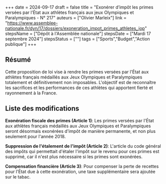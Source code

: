 +++
date = 2024-09-17
draft = false
title = "Exonérer d’impôt les primes versées par l’État aux athlètes français aux jeux Olympiques et Paralympiques - N° 217"
auteurs = ["Olivier Marleix"]
link = "https://www.assemblee-nationale.fr/dyn/17/dossiers/exoneration_impot_primes_athletes_jop"
stepsName = ["Dépôt à l'Assemblée nationale"]
stepsDate = ["Mardi 17 septembre 2024"]
stepsStatus = [""]
tags = ["Sports","Budget","Action publique"]
+++

## Résumé

Cette proposition de loi vise à rendre les primes versées par l'État aux athlètes français médaillés aux Jeux Olympiques et Paralympiques totalement et définitivement non imposables. L'objectif est de reconnaître les sacrifices et les performances de ces athlètes qui apportent fierté et rayonnement à la France.

## Liste des modifications

**Exonération fiscale des primes (Article 1)**: Les primes versées par l'État aux athlètes français médaillés aux Jeux Olympiques et Paralympiques seront désormais exonérées d'impôt de manière permanente, et non plus seulement pour l'année 2018.

**Suppression de l'étalement de l'impôt (Article 2)**: L'article du code général des impôts qui permettait d'étaler l'impôt sur le revenu pour ces primes est supprimé, car il n'est plus nécessaire si les primes sont exonérées.

**Compensation financière (Article 3)**: Pour compenser la perte de recettes pour l'État due à cette exonération, une taxe supplémentaire sera ajoutée sur le tabac.
